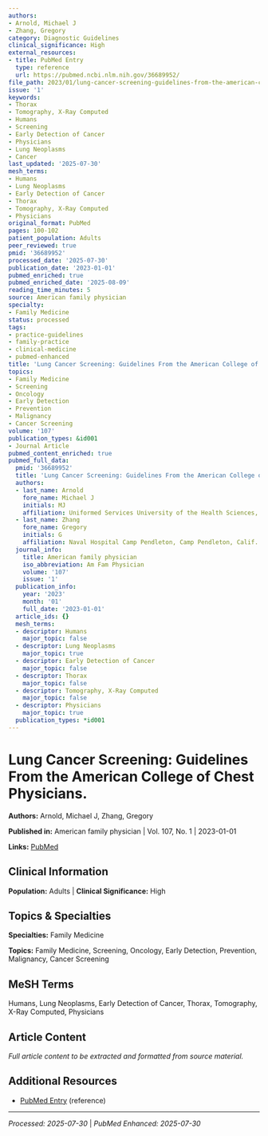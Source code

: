 ```yaml
---
authors:
- Arnold, Michael J
- Zhang, Gregory
category: Diagnostic Guidelines
clinical_significance: High
external_resources:
- title: PubMed Entry
  type: reference
  url: https://pubmed.ncbi.nlm.nih.gov/36689952/
file_path: 2023/01/lung-cancer-screening-guidelines-from-the-american-college-o.md
issue: '1'
keywords:
- Thorax
- Tomography, X-Ray Computed
- Humans
- Screening
- Early Detection of Cancer
- Physicians
- Lung Neoplasms
- Cancer
last_updated: '2025-07-30'
mesh_terms:
- Humans
- Lung Neoplasms
- Early Detection of Cancer
- Thorax
- Tomography, X-Ray Computed
- Physicians
original_format: PubMed
pages: 100-102
patient_population: Adults
peer_reviewed: true
pmid: '36689952'
processed_date: '2025-07-30'
publication_date: '2023-01-01'
pubmed_enriched: true
pubmed_enriched_date: '2025-08-09'
reading_time_minutes: 5
source: American family physician
specialty:
- Family Medicine
status: processed
tags:
- practice-guidelines
- family-practice
- clinical-medicine
- pubmed-enhanced
title: 'Lung Cancer Screening: Guidelines From the American College of Chest Physicians.'
topics:
- Family Medicine
- Screening
- Oncology
- Early Detection
- Prevention
- Malignancy
- Cancer Screening
volume: '107'
publication_types: &id001
- Journal Article
pubmed_content_enriched: true
pubmed_full_data:
  pmid: '36689952'
  title: 'Lung Cancer Screening: Guidelines From the American College of Chest Physicians.'
  authors:
  - last_name: Arnold
    fore_name: Michael J
    initials: MJ
    affiliation: Uniformed Services University of the Health Sciences, Bethesda, Md.
  - last_name: Zhang
    fore_name: Gregory
    initials: G
    affiliation: Naval Hospital Camp Pendleton, Camp Pendleton, Calif.
  journal_info:
    title: American family physician
    iso_abbreviation: Am Fam Physician
    volume: '107'
    issue: '1'
  publication_info:
    year: '2023'
    month: '01'
    full_date: '2023-01-01'
  article_ids: {}
  mesh_terms:
  - descriptor: Humans
    major_topic: false
  - descriptor: Lung Neoplasms
    major_topic: true
  - descriptor: Early Detection of Cancer
    major_topic: false
  - descriptor: Thorax
    major_topic: false
  - descriptor: Tomography, X-Ray Computed
    major_topic: false
  - descriptor: Physicians
    major_topic: true
  publication_types: *id001
---
```


# Lung Cancer Screening: Guidelines From the American College of Chest Physicians.

**Authors:** Arnold, Michael J, Zhang, Gregory

**Published in:** American family physician | Vol. 107, No. 1 | 2023-01-01

**Links:** [PubMed](https://pubmed.ncbi.nlm.nih.gov/36689952/)

## Clinical Information

**Population:** Adults | **Clinical Significance:** High

## Topics & Specialties

**Specialties:** Family Medicine

**Topics:** Family Medicine, Screening, Oncology, Early Detection, Prevention, Malignancy, Cancer Screening

## MeSH Terms

Humans, Lung Neoplasms, Early Detection of Cancer, Thorax, Tomography, X-Ray Computed, Physicians

## Article Content

*Full article content to be extracted and formatted from source material.*

## Additional Resources

- [PubMed Entry](https://pubmed.ncbi.nlm.nih.gov/36689952/) (reference)

---

*Processed: 2025-07-30* | *PubMed Enhanced: 2025-07-30*
